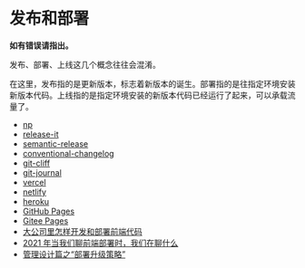 # 发布和部署

**如有错误请指出。**

发布、部署、上线这几个概念往往会混淆。

在这里，发布指的是更新版本，标志着新版本的诞生。部署指的是往指定环境安装新版本代码。上线指的是指定环境安装的新版本代码已经运行了起来，可以承载流量了。

- [np](https://github.com/sindresorhus/np)
- [release-it](https://github.com/release-it/release-it)
- [semantic-release](https://semantic-release.gitbook.io/semantic-release/)
- [conventional-changelog](https://github.com/conventional-changelog/conventional-changelog)
- [git-cliff](https://github.com/orhun/git-cliff)
- [git-journal](https://github.com/saschagrunert/git-journal)
- [vercel](https://vercel.com/)
- [netlify](https://www.netlify.com/)
- [heroku](https://www.heroku.com/)
- [GitHub Pages](https://pages.github.com/)
- [Gitee Pages](https://gitee.com/help/articles/4136)
- [大公司里怎样开发和部署前端代码](https://www.zhihu.com/question/20790576/answer/32602154)
- [2021 年当我们聊前端部署时，我们在聊什么](https://juejin.cn/post/7017710911443959839)
- [管理设计篇之“部署升级策略”](https://time.geekbang.org/column/article/bff32998624230a675980b9b4f2a3c84/share)
